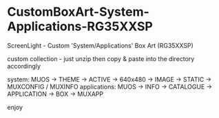# CustomBoxArt-System-Applications-RG35XXSP
ScreenLight - Custom 'System/Applications' Box Art (RG35XXSP)

custom collection - just unzip then copy & paste into the directory accordingly

system: MUOS -> THEME -> ACTIVE -> 640x480 -> IMAGE -> STATIC -> MUXCONFIG / MUXINFO 
applications: MUOS -> INFO -> CATALOGUE -> APPLICATION -> BOX -> MUXAPP

enjoy
